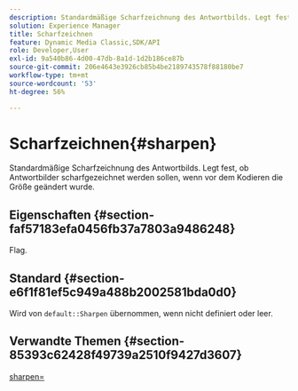 ```yaml
---
description: Standardmäßige Scharfzeichnung des Antwortbilds. Legt fest, ob Antwortbilder scharfgezeichnet werden sollen, wenn vor dem Kodieren die Größe geändert wurde.
solution: Experience Manager
title: Scharfzeichnen
feature: Dynamic Media Classic,SDK/API
role: Developer,User
exl-id: 9a540b86-4d00-47db-8a1d-1d2b186ce87b
source-git-commit: 206e4643e3926cb85b4be2189743578f88180be7
workflow-type: tm+mt
source-wordcount: '53'
ht-degree: 56%

---
```


# Scharfzeichnen{#sharpen}

Standardmäßige Scharfzeichnung des Antwortbilds. Legt fest, ob Antwortbilder scharfgezeichnet werden sollen, wenn vor dem Kodieren die Größe geändert wurde.

## Eigenschaften {#section-faf57183efa0456fb37a7803a9486248}

Flag.

## Standard {#section-e6f1f81ef5c949a488b2002581bda0d0}

Wird von `default::Sharpen` übernommen, wenn nicht definiert oder leer.

## Verwandte Themen {#section-85393c62428f49739a2510f9427d3607}

[sharpen=](../../../../../ir-api/http-protocol/image-rendering-api-ref/c-ir-http-protocol-ref/c-ir-http-protocol-command-reference/r-ir-http-sharpen.md#reference-13034d22d176483cb99ccafc2a4f6a6e)
